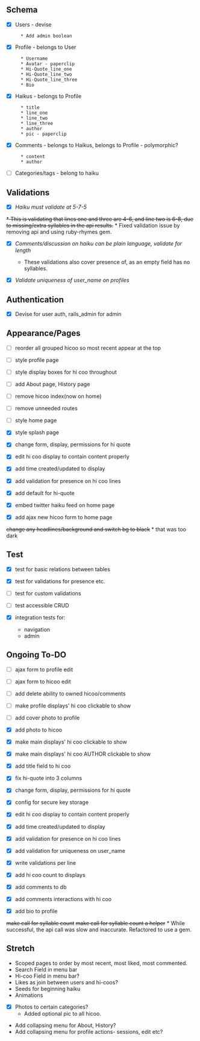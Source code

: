 ## Schema

- [x] Users - devise

        * Add admin boolean

- [x] Profile - belongs to User

        * Username
        * Avatar - paperclip
        * Hi-Quote_line_one
        * Hi-Quote_line_two
        * Hi-Quote_line_three
        * Bio

- [x] Haikus - belongs to Profile

        * title
        * line_one
        * line_two
        * line_three
        * author
        * pic - paperclip

- [x] Comments - belongs to Haikus, belongs to Profile - polymorphic?

        * content
        * author

- [ ] Categories/tags - belong to haiku


## Validations

- [x]  _Haiku must validate at 5-7-5_

  ~~* This is validating that lines one and three are 4-6, and line two is 6-8, due to missing/extra syllables in the api results.~~ * Fixed validation issue by removing api and using ruby-rhymes gem.

- [x]  _Comments/discussion on haiku can be plain language, validate for length_

    * These validations also cover presence of, as an empty field has no syllables.

- [x] _Validate uniqueness of user_name on profiles_

## Authentication

- [x]  Devise for user auth, rails_admin for admin


## Appearance/Pages

- [ ] reorder all grouped hicoo so most recent appear at the top

- [ ] style profile page

- [ ] style display boxes for hi coo throughout

- [ ] add About page, History page

- [ ] remove hicoo index(now on home)

- [ ] remove unneeded routes

- [ ] style home page

- [x] style splash page

- [x] change form, display, permissions for hi quote

- [x] edit hi coo display to contain content properly

- [x] add time created/updated to display

- [x] add validation for presence on hi coo lines

- [x] add default for hi-quote

- [x] embed twitter haiku feed on home page

- [x] add ajax new hicoo form to home page

~~change any headlines/background and switch bg to black~~
    * that was too dark

## Test

- [x] test for basic relations between tables

- [x] test for validations for presence etc.

- [ ] test for custom validations

- [ ] test accessible CRUD

- [x] integration tests for:
    * navigation
    * admin



## Ongoing To-DO

- [ ] ajax form to profile edit

- [ ] ajax form to hicoo edit

- [ ] add delete ability to owned hicoo/comments

- [ ] make profile displays' hi coo clickable to show

- [ ] add cover photo to profile

- [x] add photo to hicoo

- [x] make main displays' hi coo clickable to show

- [x] make main displays' hi coo AUTHOR clickable to show

- [x] add title field to hi coo

- [x] fix hi-quote into 3 columns

- [x] change form, display, permissions for hi quote

- [x] config for secure key storage

- [x] edit hi coo display to contain content properly

- [x] add time created/updated to display

- [x] add validation for presence on hi coo lines

- [x] add validation for uniqueness on user_name

- [x] write validations per line

- [x] add hi coo count to displays

- [x] add comments to db

- [x] add comments interactions with hi coo

- [x] add bio to profile

~~make call for syllable count~~
~~make call for syllable count a helper~~
    * While successful, the api call was slow and inaccurate. Refactored to use a gem.


## Stretch

  * Scoped pages to order by most recent, most liked, most commented.
  * Search Field in menu bar
  * Hi-coo Field in menu bar?
  * Likes as join between users and hi-coos?
  * Seeds for beginning haiku
  * Animations
  - [x] Photos to certain categories?
      * Added optional pic to all hicoo.

  * Add collapsing menu for About, History?
  * Add collapsing menu for profile actions- sessions, edit etc?

<!-- ## Current notes:

How can i make things update instantly one I've gone live? I'm assuming some sort of ajax refresh call, and moving the home hicoo into a partial to call it on.








-->

<!-- * Words api endpoint:

https://wordsapiv1.p.mashape.com/words/{word}/syllables

* Example call:
https://wordsapiv1.p.mashape.com/words/incredible/syllables,
  headers:{
    "X-Mashape-Key" => "KEYHERE",
    "Accept" => "application/json"
  } -->

<!-- Api call for syllable count example. Refactored to use ruby_rhymes gem instead, but keeping a note of it here in case it is useful later.
  # count = 0
  # all_words = line_two.split(' ')
  # all_words.each do |word|
  #   to_add = (JSON.parse(RestClient.get("https://wordsapiv1.p.mashape.com/words/#{word}/syllables", headers={
  #     "X-Mashape-Key" => ENV["X-Mashape-Key"],
  #     "Accept" => "application/json"
  #     }))['syllables']['count']).to_i
  #     puts word
  #     puts to_add
  #     if to_add == 0
  #       count += 1
  #     end
  #     count += to_add
  # end
  # if (count < 6) || (count > 8) -->
